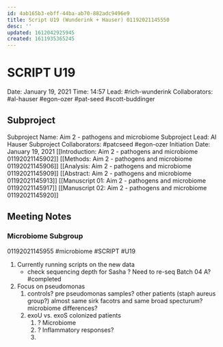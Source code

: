 ```yaml
---
id: 4ab165b3-ebff-44ba-ab70-882adc9496e9
title: Script U19 (Wunderink + Hauser) 01192021145550
desc: ''
updated: 1612042925945
created: 1611935365245
---
```

# SCRIPT U19

Date: January 19, 2021
Time: 14:57 
Lead: #rich-wunderink
Collaborators: #al-hauser
\#egon-ozer
\#pat-seed
\#scott-buddinger

## Subproject

Subproject Name: Aim 2 - pathogens and microbiome 
Subproject Lead: Al Hauser
Subproject Collaborators: #patcseed
\#egon-ozer
Initiation Date: January 19, 2021
[[Introduction: Aim 2 - pathogens and microbiome 01192021145902]]
[[Methods: Aim 2 - pathogens and microbiome 01192021145906]]
[[Analysis: Aim 2 - pathogens and microbiome 01192021145909]]
[[Abstract: Aim 2 - pathogens and microbiome 01192021145913]]
[[Manuscript 01: Aim 2 - pathogens and microbiome 01192021145917]]
[[Manuscript 02: Aim 2 - pathogens and microbiome 01192021145920]]

## Meeting Notes

### Microbiome Subgroup

01192021145955
\#microbiome #SCRIPT #U19

1. Currently running scripts on the new data
   - check sequencing depth for Sasha ? Need to re-seq Batch 04 A? #completed 
2. Focus on pseudomonas
   1. controls? pre pseudomonas samples? other patients (staph aureus group?) almost same sirk facotrs and same broad specturum? microbiome differences? 
   2. exoU vs. exoS colonized patients
      1. ? Microbiome
      2. ? Inflammatory responses?
      3.

